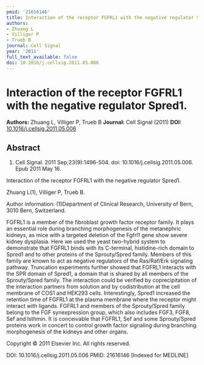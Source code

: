 ```yaml
---
pmid: '21616146'
title: Interaction of the receptor FGFRL1 with the negative regulator Spred1.
authors:
- Zhuang L
- Villiger P
- Trueb B
journal: Cell Signal
year: '2011'
full_text_available: false
doi: 10.1016/j.cellsig.2011.05.006
---
```


# Interaction of the receptor FGFRL1 with the negative regulator Spred1.
**Authors:** Zhuang L, Villiger P, Trueb B
**Journal:** Cell Signal (2011)
**DOI:** [10.1016/j.cellsig.2011.05.006](https://doi.org/10.1016/j.cellsig.2011.05.006)

## Abstract

1. Cell Signal. 2011 Sep;23(9):1496-504. doi: 10.1016/j.cellsig.2011.05.006. Epub
 2011 May 16.

Interaction of the receptor FGFRL1 with the negative regulator Spred1.

Zhuang L(1), Villiger P, Trueb B.

Author information:
(1)Department of Clinical Research, University of Bern, 3010 Bern, Switzerland.

FGFRL1 is a member of the fibroblast growth factor receptor family. It plays an 
essential role during branching morphogenesis of the metanephric kidneys, as 
mice with a targeted deletion of the Fgfrl1 gene show severe kidney dysplasia. 
Here we used the yeast two-hybrid system to demonstrate that FGFRL1 binds with 
its C-terminal, histidine-rich domain to Spred1 and to other proteins of the 
Sprouty/Spred family. Members of this family are known to act as negative 
regulators of the Ras/Raf/Erk signaling pathway. Truncation experiments further 
showed that FGFRL1 interacts with the SPR domain of Spred1, a domain that is 
shared by all members of the Sprouty/Spred family. The interaction could be 
verified by coprecipitation of the interaction partners from solution and by 
codistribution at the cell membrane of COS1 and HEK293 cells. Interestingly, 
Spred1 increased the retention time of FGFRL1 at the plasma membrane where the 
receptor might interact with ligands. FGFRL1 and members of the Sprouty/Spred 
family belong to the FGF synexpression group, which also includes FGF3, FGF8, 
Sef and Isthmin. It is conceivable that FGFRL1, Sef and some Sprouty/Spred 
proteins work in concert to control growth factor signaling during branching 
morphogenesis of the kidneys and other organs.

Copyright © 2011 Elsevier Inc. All rights reserved.

DOI: 10.1016/j.cellsig.2011.05.006
PMID: 21616146 [Indexed for MEDLINE]
